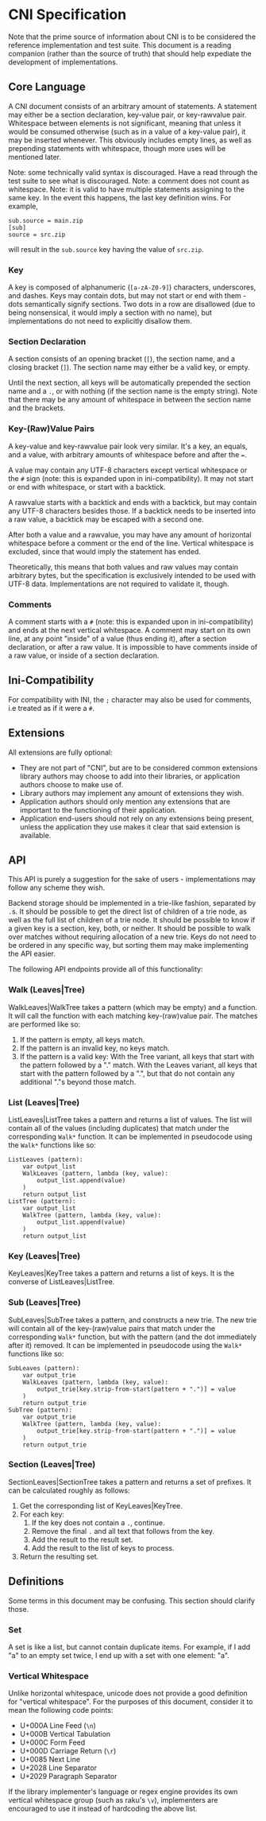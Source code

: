 # CNI Specification
Note that the prime source of information about CNI is to be considered the reference implementation and test suite.
This document is a reading companion (rather than the source of truth) that should help expediate the development of implementations.

## Core Language
A CNI document consists of an arbitrary amount of statements.
A statement may either be a section declaration, key-value pair, or key-rawvalue pair.
Whitespace between elements is not significant, meaning that unless it would be consumed otherwise (such as in a value of a key-value pair), it may be inserted whenever.
This obviously includes empty lines, as well as prepending statements with whitespace, though more uses will be mentioned later.

Note: some technically valid syntax is discouraged. Have a read through the test suite to see what is discouraged.
Note: a comment does not count as whitespace.
Note: it is valid to have multiple statements assigning to the same key.
In the event this happens, the last key definition wins.
For example,
```
sub.source = main.zip
[sub]
source = src.zip
```
will result in the `sub.source` key having the value of `src.zip`.

### Key
A key is composed of alphanumeric (`[a-zA-Z0-9]`) characters, underscores, and dashes.
Keys may contain dots, but may not start or end with them - dots semantically signify sections.
Two dots in a row are disallowed (due to being nonsensical, it would imply a section with no name), but implementations do not need to explicitly disallow them.

### Section Declaration
A section consists of an opening bracket (`[`), the section name, and a closing bracket (`]`).
The section name may either be a valid key, or empty.

Until the next section, all keys will be automatically prepended the section name and a `.`, or with nothing (if the section name is the empty string).
Note that there may be any amount of whitespace in between the section name and the brackets.

### Key-(Raw)Value Pairs
A key-value and key-rawvalue pair look very similar.
It's a key, an equals, and a value, with arbitrary amounts of whitespace before and after the `=`.

A value may contain any UTF-8 characters except vertical whitespace or the `#` sign (note: this is expanded upon in ini-compatibility).
It may not start or end with whitespace, or start with a backtick.

A rawvalue starts with a backtick and ends with a backtick, but may contain any UTF-8 characters besides those.
If a backtick needs to be inserted into a raw value, a backtick may be escaped with a second one.

After both a value and a rawvalue, you may have any amount of horizontal whitespace before a comment or the end of the line.
Vertical whitespace is excluded, since that would imply the statement has ended.

Theoretically, this means that both values and raw values may contain arbitrary bytes, but the specification is exclusively intended to be used with UTF-8 data.
Implementations are not required to validate it, though.

### Comments
A comment starts with a `#` (note: this is expanded upon in ini-compatibility) and ends at the next vertical whitespace.
A comment may start on its own line, at any point "inside" of a value (thus ending it), after a section declaration, or after a raw value.
It is impossible to have comments inside of a raw value, or inside of a section declaration.

## Ini-Compatibility
For compatibility with INI, the `;` character may also be used for comments, i.e treated as if it were a `#`.

## Extensions
All extensions are fully optional:
* They are not part of "CNI", but are to be considered common extensions library authors may choose to add into their libraries, or application authors choose to make use of.
* Library authors may implement any amount of extensions they wish.
* Application authors should only mention any extensions that are important to the functioning of their application.
* Application end-users should not rely on any extensions being present, unless the application they use makes it clear that said extension is available.

## API
This API is purely a suggestion for the sake of users - implementations may follow any scheme they wish.

Backend storage should be implemented in a trie-like fashion, separated by `.`s.
It should be possible to get the direct list of children of a trie node, as well as the full list of children of a trie node.
It should be possible to know if a given key is a section, key, both, or neither.
It should be possible to walk over matches without requiring allocation of a new trie.
Keys do not need to be ordered in any specific way, but sorting them may make implementing the API easier.

The following API endpoints provide all of this functionality:

### Walk (Leaves|Tree)
WalkLeaves|WalkTree takes a pattern (which may be empty) and a function.
It will call the function with each matching key-(raw)value pair.
The matches are performed like so:
1. If the pattern is empty, all keys match.
2. If the pattern is an invalid key, no keys match.
3. If the pattern is a valid key:
   With the Tree variant, all keys that start with the pattern followed by a "." match.
   With the Leaves variant, all keys that start with the pattern followed by a ".", but that do not contain any additional "."s beyond those match.

### List (Leaves|Tree)
ListLeaves|ListTree takes a pattern and returns a list of values.
The list will contain all of the values (including duplicates) that match under the corresponding `Walk*` function.
It can be implemented in pseudocode using the `Walk*` functions like so:

```
ListLeaves (pattern):
	var output_list
	WalkLeaves (pattern, lambda (key, value):
		output_list.append(value)
	)
	return output_list
ListTree (pattern):
	var output_list
	WalkTree (pattern, lambda (key, value):
		output_list.append(value)
	)
	return output_list
```

### Key (Leaves|Tree)
KeyLeaves|KeyTree takes a pattern and returns a list of keys.
It is the converse of ListLeaves|ListTree.

### Sub (Leaves|Tree)
SubLeaves|SubTree takes a pattern, and constructs a new trie.
The new trie will contain all of the key-(raw)value pairs that match under the corresponding `Walk*` function, but with the pattern (and the dot immediately after it) removed.
It can be implemented in pseudocode using the `Walk*` functions like so:

```
SubLeaves (pattern):
	var output_trie
	WalkLeaves (pattern, lambda (key, value):
		output_trie[key.strip-from-start(pattern + ".")] = value
	)
	return output_trie
SubTree (pattern):
	var output_trie
	WalkTree (pattern, lambda (key, value):
		output_trie[key.strip-from-start(pattern + ".")] = value
	)
	return output_trie
```

### Section (Leaves|Tree)
SectionLeaves|SectionTree takes a pattern and returns a set of prefixes.
It can be calculated roughly as follows:
1. Get the corresponding list of KeyLeaves|KeyTree.
2. For each key:
	1. If the key does not contain a `.`, continue.
	2. Remove the final `.` and all text that follows from the key.
	3. Add the result to the result set.
	4. Add the result to the list of keys to process.
3. Return the resulting set.

## Definitions
Some terms in this document may be confusing.
This section should clarify those.

### Set
A set is like a list, but cannot contain duplicate items.
For example, if I add "a" to an empty set twice, I end up with a set with one element: "a".

### Vertical Whitespace
Unlike horizontal whitespace, unicode does not provide a good definition for "vertical whitespace".
For the purposes of this document, consider it to mean the following code points:
* U+000A Line Feed (`\n`)
* U+000B Vertical Tabulation
* U+000C Form Feed
* U+000D Carriage Return (`\r`)
* U+0085 Next Line
* U+2028 Line Separator
* U+2029 Paragraph Separator

If the library implementer's language or regex engine provides its own vertical whitespace group (such as raku's `\v`), implementers are encouraged to use it instead of hardcoding the above list.
